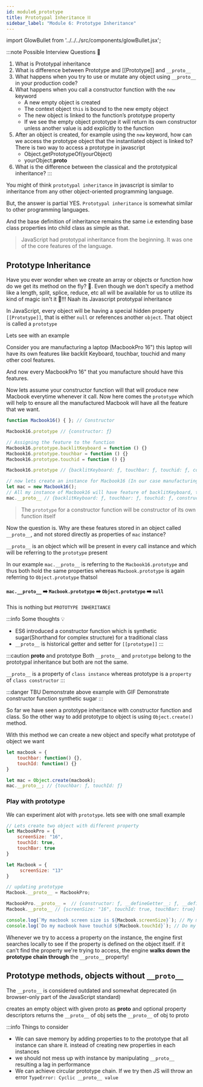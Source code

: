 ```yaml
---
id: module6_prototype
title: Prototypal Inheritance ⛓
sidebar_label: "Module 6: Prototype Inheritance"
---
```


import GlowBullet from '../../../src/components/glowBullet.jsx';

:::note Possible Interview Questions 🔎
1. What is Prototypal inheritance
2. What is difference between Prototype and [[Prototype]] and `__proto__`
3. What happens when you try to use or mutate any object using `__proto__` in your production code?
4. What happens when you call a constructor function with the `new` keyword
   * A new empty object is created
   * The context object `this` is bound to the new empty object
   * The new object is linked to the function’s prototype property
   * If we see the empty object prototype it will return its own constructor unless another value is add explicitly to the function
5. After an object is created, for example using the `new` keyword, how can we access the prototype object that the instantiated object is linked to?
   There is two way to access a prototype in javascript
   * Object.getPrototypeOf(yourObject)
   * yourObject.__proto__
6. What is the difference between the classical and the prototypical inheritance?
:::

You might of think `prototypal inheritance` in javascript is similar to inheritance from any other object-oriented programming language.

But, the answer is partial YES. `Prototypal inheritance` is somewhat similar to other programming languages.

And the base definition of inheritance remains the same i.e extending base class properties into child class as simple as that.

> JavaScript had prototypal inheritance from the beginning. It was one of the core features of the language.

## Prototype Inheritance

Have you ever wonder when we create an array or objects or function how do we get its method on the fly? 🤔. Even though we don't specify a method like a length, split, splice, reduce, etc all will be available for us to utilize its kind of magic isn't it 🔮!!! Naah its Javascript prototypal inheritance 

In JavaScript, every object will be having a special hidden property `[[Prototype]]`, that is either `null` or references another `object`. That object is called a `prototype`

Lets see with an example 

Consider you are manufacturing a laptop (MacbookPro 16") this laptop will have its own features like backlit Keyboard, touchbar, touchid and many other cool features. 

And now every MacbookPro 16" that you manufacture should have this features.

Now lets assume your constructor function will that will produce new Macbook everytime whenever it call. Now here comes the `prototype` which will help to ensure all the manufactured Macbook will have all the feature that we want.

```js 
function Macbook16() { }; // Constructor

Macbook16.prototype // {constructor: ƒ}

// Assigning the feature to the function
Macbook16.prototype.backlitKeyboard = function () {}
Macbook16.prototype.touchbar = function () {}
Macbook16.prototype.touchid = function () {}

Macbook16.prototype // {backlitKeyboard: ƒ, touchbar: ƒ, touchid: ƒ, constructor: ƒ}

// now lets create an instance for Macbook16 (In our case manufacturing Macbook)
let mac = new Macbook16();
// All my instance of Macbook16 will have feature of backlitKeyboard, touchbar and touchid 
mac.__proto__ // {backlitKeyboard: ƒ, touchbar: ƒ, touchid: ƒ, constructor: ƒ}
```

> The `prototype` for a constructor function will be constructor of its own function itself

Now the question is. Why are these features stored in an object called `__proto__`, and not stored directly as properties of `mac` instance?


`__proto__` is an object which will be present in every call instance and which will be referring to the `prototype` present 

In our example `mac.__proto__` is referring to the `Macbook16.prototype` and thus both hold the same properties whereas `Macbook.prototype` is again referring to `Object.prototype` thatsol


#### `mac.__proto__` ➡️ `Macbook.prototype` ➡️ `Object.prototype` ➡️ `null`

This is nothing but `PROTOTYPE INHERITANCE`

:::info Some thoughts 💡
* ES6 introduced a constructor function which is synthetic sugar(Shorthand for complex structure) for a traditional class
* `__proto__` is historical getter and setter for `[[prototype]]` 
:::

:::caution __proto__ and prototype
Both `__proto__` and `prototype` belong to the prototypal inheritance but both are not the same.

`__proto__` is a property of `class instance` whereas prototype is a `property` of `class constructor`
:::

:::danger TBU
Demonstrate above example with GIF
Demonstrate constructor function synthetic sugar
:::

So far we have seen a prototype inheritance with constructor function and class. So the other way to add prototype to object is using `Object.create()` method. 

With this method we can create a new object and specify what prototype of object we want

```js
let macbook = {
    touchbar: function() {},
    touchId: function() {}
}

let mac = Object.create(macbook);
mac.__proto__; // {touchbar: ƒ, touchId: ƒ}
```

### Play with prototype

We can experiment alot with `prototype`. lets see with one small example

```js
// Lets create two object with different property
let MacbookPro = {
    screenSize: "16",
    touchId: true,
    touchBar: true
}

let Macbook = {
     screenSize: "13"
}

// updating prototype
Macbook.__proto__ = MacbookPro;

MacbookPro.__proto__ =  // {constructor: ƒ, __defineGetter__: ƒ, __defineSetter__: ƒ, hasOwnProperty: ƒ, __lookupGetter__: ƒ, …}
Macbook.__proto__ // {screenSize: "16", touchId: true, touchBar: true}

console.log(`My macbook screen size is ${Macbook.screenSize}`); // My macbook screen size is 13
console.log(`Do my macbook have touchid ${Macbook.touchId}`); // Do my macbook have touchid
```

Whenever we try to access a property on the instance, the engine first searches locally to see if the property is defined on the object itself. if it can't find the property we're trying to access, the engine **walks down the prototype chain through** the `__proto__` property!

## Prototype methods, objects without `__proto__` 

The `__proto__` is considered outdated and somewhat deprecated (in browser-only part of the JavaScript standard)


<GlowBullet highlightWord="Object.create(proto[, descriptors])"> creates an empty object with given proto as __proto__ and optional property descriptors</GlowBullet>
<GlowBullet highlightWord="Object.getPrototypeOf(obj)"> returns the `__proto__` of obj</GlowBullet>
<GlowBullet highlightWord="Object.setPrototypeOf(obj, proto)"> sets the `__proto__` of obj to proto</GlowBullet>


:::info Things to consider
* We can save memory by adding properties to to the prototype that all instance can share it. instead of creating new properties in each instances
* we should not mess up with instance by manipulating `__proto__` resulting a lag in performance 
* We can achieve circular prototype chain. If we try then JS will throw an error `TypeError: Cyclic __proto__ value`